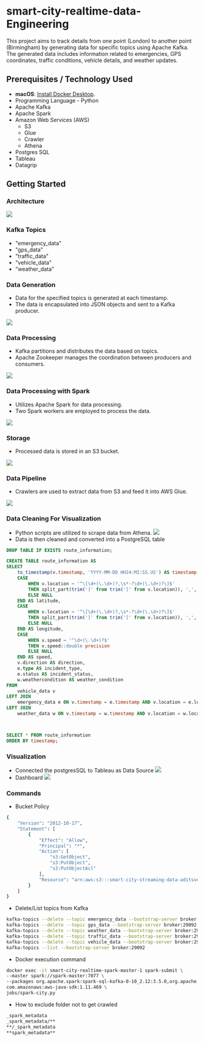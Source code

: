 # smart-city-realtime-data-Engineering

This project aims to track details from one point (London) to another point (Birmingham) by generating data for specific topics using Apache Kafka. The generated data includes information related to emergencies, GPS coordinates, traffic conditions, vehicle details, and weather updates.

## Prerequisites / Technology Used
- **macOS**: [Install Docker Desktop](https://docs.docker.com/desktop/).
- Programming Language - Python
- Apache Kafka
- Apache Spark
- Amazon Web Services (AWS)
  - S3
  - Glue
  - Crawler
  - Athena
- Postgres SQL
- Tableau
- Datagrip

## Getting Started
### Architecture
![](assets/architecture.png)

### Kafka Topics
- "emergency_data"
- "gps_data"
- "traffic_data"
- "vehicle_data"
- "weather_data"
### Data Generation
- Data for the specified topics is generated at each timestamp.
- The data is encapsulated into JSON objects and sent to a Kafka producer.

![](assets/data_generation.png)

### Data Processing
- Kafka partitions and distributes the data based on topics.
- Apache Zookeeper manages the coordination between producers and consumers.

![](assets/kafkaDataProducer.png)

### Data Processing with Spark
- Utilizes Apache Spark for data processing.
- Two Spark workers are employed to process the data.

![](assets/sparkDataProcessing.png)

### Storage
- Processed data is stored in an S3 bucket.

![](assets/S3BucketData.png)

### Data Pipeline
- Crawlers are used to extract data from S3 and feed it into AWS Glue.

![](assets/DatabaseGlue.png)

### Data Cleaning For Visualization
- Python scripts are utilized to scrape data from Athena.
![](assets/extractdatafromAthen.png)
- Data is then cleaned and converted into a PostgreSQL table
```sql
DROP TABLE IF EXISTS route_information;

CREATE TABLE route_information AS
SELECT 
    to_timestamp(v.timestamp, 'YYYY-MM-DD HH24:MI:SS.US') AS timestamp,
    CASE
        WHEN v.location ~ '^\[\d+(\.\d+)?,\s*-?\d+(\.\d+)?\]$'
        THEN split_part(trim(']' from trim('[' from v.location)), ',', 1)::numeric
        ELSE NULL
    END AS latitude,
    CASE
        WHEN v.location ~ '^\[\d+(\.\d+)?,\s*-?\d+(\.\d+)?\]$'
        THEN split_part(trim(']' from trim('[' from v.location)), ',', 2)::numeric
        ELSE NULL
    END AS longitude,
    CASE
        WHEN v.speed ~ '^\d+(\.\d+)?$'
        THEN v.speed::double precision
        ELSE NULL
    END AS speed,
    v.direction AS direction,
    e.type AS incident_type,
    e.status AS incident_status,
    w.weathercondition AS weather_condition
FROM
    vehicle_data v
LEFT JOIN
    emergency_data e ON v.timestamp = e.timestamp AND v.location = e.location
LEFT JOIN
    weather_data w ON v.timestamp = w.timestamp AND v.location = w.location;



SELECT * FROM route_information
ORDER BY timestamp;
```

### Visualization
- Connected the postgresSQL to Tableau as Data Source
![](assets/tableau.png)
- Dashboard
![](assets/visualization.png)

### Commands
- Bucket Policy
```bash
{
    "Version": "2012-10-17",
    "Statement": [
        {
            "Effect": "Allow",
            "Principal": "*",
            "Action": [
                "s3:GetObject",
                "s3:PutObject",
                "s3:PutObjectAcl"
            ],
            "Resource": "arn:aws:s3:::smart-city-streaming-data-aditsvet/*"
        }
    ]
}
```
- Delete/List topics from Kafka
```bash 
kafka-topics --delete --topic emergency_data --bootstrap-server broker:29092
kafka-topics --delete --topic gps_data --bootstrap-server broker:29092
kafka-topics --delete --topic weather_data --bootstrap-server broker:29092
kafka-topics --delete --topic traffic_data --bootstrap-server broker:29092
kafka-topics --delete --topic vehicle_data --bootstrap-server broker:29092
kafka-topics --list --bootstrap-server broker:29092
```
- Docker execution command
```bash
docker exec -it smart-city-realtime-spark-master-1 spark-submit \
--master spark://spark-master:7077 \
--packages org.apache.spark:spark-sql-kafka-0-10_2.12:3.5.0,org.apache.hadoop:hadoop-aws:3.3.6,\
com.amazonaws:aws-java-sdk:1.11.469 \
jobs/spark-city.py
```
- How to exclude folder not to get crawled
```bash
_spark_metadata
_spark_metadata/**
**/_spark_metadata
**spark_metadata**
```

